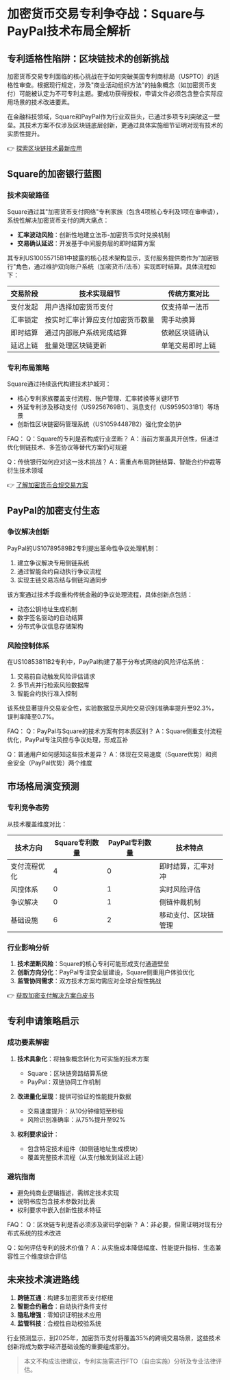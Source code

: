 # 加密货币交易专利争夺战：Square与PayPal技术布局全解析

## 专利适格性陷阱：区块链技术的创新挑战

加密货币交易专利面临的核心挑战在于如何突破美国专利商标局（USPTO）的适格性审查。根据现行规定，涉及"商业活动组织方法"的抽象概念（如加密货币支付）可能被认定为不可专利主题。要成功获得授权，申请文件必须包含整合实际应用场景的技术改进要素。

在金融科技领域，Square和PayPal作为行业双巨头，已通过多项专利突破这一壁垒。其技术方案不仅涉及区块链底层创新，更通过具体实施细节证明对现有技术的实质性提升。

👉 [探索区块链技术最新应用](https://bit.ly/okx_welcome)

## Square的加密银行蓝图

### 技术突破路径
Square通过其"加密货币支付网络"专利家族（包含4项核心专利及1项在审申请），系统性解决加密货币支付的两大痛点：
- **汇率波动风险**：创新性地建立法币-加密货币实时兑换机制
- **交易确认延迟**：开发基于中间服务层的即时结算方案

其专利US10055715B1中披露的核心技术架构显示，支付服务提供商作为"加密银行"角色，通过维护双向账户系统（加密货币/法币）实现即时结算。具体流程如下：

| 交易阶段        | 技术实现细节                          | 传统方案对比       |
|-----------------|---------------------------------------|--------------------|
| 支付发起        | 用户选择加密货币支付                  | 仅支持单一法币     |
| 汇率锁定        | 按实时汇率计算应支付加密货币数量      | 需手动换算         |
| 即时结算        | 通过内部账户系统完成结算              | 依赖区块链确认     |
| 延迟上链        | 批量处理区块链更新                    | 单笔交易即时上链   |

### 专利布局策略
Square通过持续迭代构建技术护城河：
- 核心专利家族覆盖支付流程、账户管理、汇率转换等关键环节
- 外延专利涉及移动支付（US9256769B1）、消息支付（US9595031B1）等场景
- 创新性区块链密码管理系统（US10594487B2）强化安全防护

FAQ：
Q：Square的专利是否构成行业垄断？
A：当前方案虽具开创性，但通过优化侧链技术、多签协议等替代方案仍可规避

Q：传统银行如何应对这一技术挑战？
A：需重点布局跨链结算、智能合约仲裁等衍生技术领域

👉 [了解加密货币合规交易方案](https://bit.ly/okx_welcome)

## PayPal的加密支付生态

### 争议解决创新
PayPal的US10789589B2专利提出革命性争议处理机制：
1. 建立争议解决专用侧链系统
2. 通过智能合约自动执行争议流程
3. 实现主链交易冻结与侧链沟通同步

该方案通过技术手段重构传统金融的争议处理流程，具体创新点包括：
- 动态公钥地址生成机制
- 数字签名驱动的自动结算
- 分布式争议信息存储架构

### 风险控制体系
在US10853811B2专利中，PayPal构建了基于分布式网络的风险评估系统：
1. 交易前自动触发风险评估请求
2. 多节点并行检索风险数据库
3. 智能合约执行准入控制

该系统显著提升交易安全性，实验数据显示风险交易识别准确率提升至92.3%，误判率降至0.7%。

FAQ：
Q：PayPal与Square的技术方案有何本质区别？
A：Square侧重支付流程优化，PayPal专注风控与争议处理，形成互补

Q：普通用户如何感知这些技术差异？
A：体现在交易速度（Square优势）和资金安全（PayPal优势）两个维度

## 市场格局演变预测

### 专利竞争态势
从技术覆盖维度对比：

| 技术方向       | Square专利数量 | PayPal专利数量 | 技术特点               |
|----------------|----------------|----------------|------------------------|
| 支付流程优化   | 4              | 0              | 即时结算，汇率对冲     |
| 风控体系       | 0              | 1              | 实时风险评估           |
| 争议解决       | 0              | 1              | 侧链仲裁机制           |
| 基础设施       | 6              | 2              | 移动支付、区块链管理   |

### 行业影响分析
1. **技术垄断风险**：Square的核心专利可能形成支付通道壁垒
2. **创新方向分化**：PayPal专注安全层建设，Square侧重用户体验优化
3. **监管协同需求**：双方技术方案均需应对全球合规性挑战

👉 [获取加密支付解决方案白皮书](https://bit.ly/okx_welcome)

## 专利申请策略启示

### 成功要素解密
1. **技术具象化**：将抽象概念转化为可实施的技术方案
   - Square：区块链旁路结算系统
   - PayPal：双链协同工作机制

2. **改进量化呈现**：提供可验证的性能提升数据
   - 交易速度提升：从10分钟缩短至秒级
   - 风险识别准确率：从75%提升至92%

3. **权利要求设计**：
   - 包含特定技术组件（如侧链地址生成模块）
   - 覆盖完整技术流程（从支付触发到延迟上链）

### 避坑指南
- 避免纯商业逻辑描述，需绑定技术实现
- 说明书应包含技术参数对比表
- 权利要求中嵌入创新性技术特征

FAQ：
Q：区块链专利是否必须涉及密码学创新？
A：非必要，但需证明对现有分布式系统的技术改进

Q：如何评估专利的技术价值？
A：从实施成本降低幅度、性能提升指标、生态兼容性三个维度综合评估

## 未来技术演进路线

1. **跨链互通**：构建多加密货币支付枢纽
2. **智能合约融合**：自动执行条件支付
3. **隐私增强**：零知识证明技术应用
4. **监管科技**：合规性自动校验系统

行业预测显示，到2025年，加密货币支付将覆盖35%的跨境交易场景，这些技术创新将成为数字经济基础设施的重要组成部分。

> 本文不构成法律建议，专利实施需进行FTO（自由实施）分析及专业法律评估。
